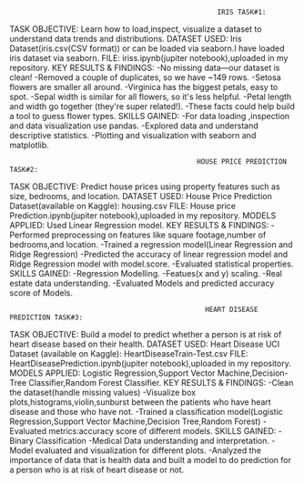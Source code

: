                                                        IRIS TASK#1:
                                                    
TASK OBJECTIVE:
  Learn how to load,inspect, visualize a dataset to understand data trends and distributions.
DATASET USED:
  Iris Dataset(iris.csv(CSV format)) or can be loaded via seaborn.I have loaded iris dataset via seaborn.
FILE:
  iriss.ipynb(jupiter notebook),uploaded in my repository.
KEY RESULTS & FINDINGS:
  -No missing data—our dataset is clean!
  -Removed a couple of duplicates, so we have ~149 rows.
  -Setosa flowers are smaller all around.
  -Virginica has the biggest petals, easy to spot.
  -Sepal width is similar for all flowers, so it's less helpful.
  -Petal length and width go together (they're super related!).
  -These facts could help build a tool to guess flower types.
SKILLS GAINED:
  -For data loading ,inspection and data visualization use pandas.
  -Explored data and understand descriptive statistics.
  -Plotting and visualization with seaborn and matplotlib.
  
                                                  HOUSE PRICE PREDICTION TASK#2:
TASK OBJECTIVE:
    Predict house prices using property features such as size, bedrooms, and location.
DATASET USED:
    House Price Prediction Dataset(available on Kaggle): housing.csv
FILE:
    House price Prediction.ipynb(jupiter notebook),uploaded in my repository.
MODELS APPLIED:
    Used Linear Regression model.
KEY RESULTS & FINDINGS:
    -Performed preprocessing on features like square footage,number of bedrooms,and  location.
    -Trained a regression model(Linear Regression and Ridge Regression)
    -Predicted the accuracy of linear regression model and Ridge Regression model with model.score.
    -Evaluated statistical properties.
SKILLS GAINED:
    -Regression Modelling.
    -Featues(x and y) scaling.
    -Real estate data understanding.
    -Evaluated Models and predicted accuracy score of Models.

                                                    HEART DISEASE PREDICTION TASK#3:
TASK OBJECTIVE:
     Build a model to predict whether a person is at risk of heart disease based on their health.
DATASET USED:
     Heart Disease UCI Dataset (available on Kaggle): HeartDiseaseTrain-Test.csv
FILE:
     HeartDiseasePrediction.ipynb(jupiter notebook),uploaded in my repository.
MODELS APPLIED:
     Logistic Regression,Support Vector Machine,Decision-Tree Classifier,Random Forest Classifier.
KEY RESULTS & FINDINGS:
    -Clean the dataset(handle missing values)
    -Visualize box plots,histograms,violin,sunburst between the patients who have heart disease and those who have not.
    -Trained a classification model(Logistic Regression,Support Vector Machine,Decision Tree,Random Forest)
    -Evaluated metrics:accuracy score of different models.
SKILLS GAINED:
    -Binary Classification
    -Medical Data understanding and interpretation.
    -Model evaluated and visualization for different plots.
    -Analyzed the importance of data that is health data and built a model to do prediction for a person who is at risk of heart disease or not.

    

